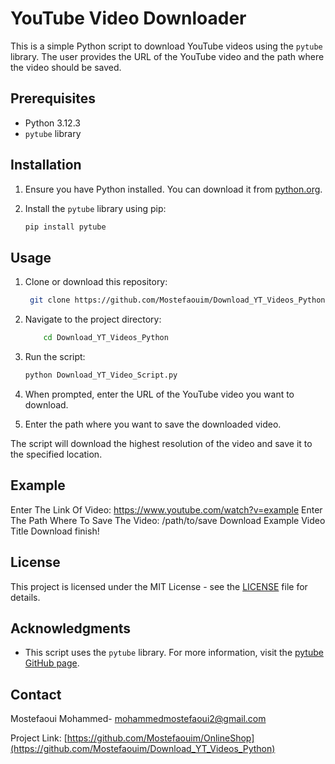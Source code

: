 # YouTube Video Downloader

This is a simple Python script to download YouTube videos using the `pytube` library. The user provides the URL of the YouTube video and the path where the video should be saved.

## Prerequisites

- Python 3.12.3
- `pytube` library

## Installation

1. Ensure you have Python installed. You can download it from [python.org](https://www.python.org/).

2. Install the `pytube` library using pip:

    ```bash
    pip install pytube
    ```

## Usage

1. Clone or download this repository:
      ```sh
       git clone https://github.com/Mostefaouim/Download_YT_Videos_Python.git
    ```
2. Navigate to the project directory:
    ```sh
        cd Download_YT_Videos_Python
    ```
3. Run the script:

    ```bash
    python Download_YT_Video_Script.py
    ```

4. When prompted, enter the URL of the YouTube video you want to download.

5. Enter the path where you want to save the downloaded video.

The script will download the highest resolution of the video and save it to the specified location.

## Example

Enter The Link Of Video: https://www.youtube.com/watch?v=example
Enter The Path Where To Save The Video: /path/to/save
Download Example Video Title
Download finish!


## License

This project is licensed under the MIT License - see the [LICENSE](LICENSE) file for details.

## Acknowledgments

- This script uses the `pytube` library. For more information, visit the [pytube GitHub page](https://github.com/pytube/pytube).

  
## Contact

Mostefaoui Mohammed- [mohammedmostefaoui2@gmail.com](mailto:mohammedmostefaoui2@gmail.com)

Project Link: [https://github.com/Mostefaouim/OnlineShop](https://github.com/Mostefaouim/Download_YT_Videos_Python)
